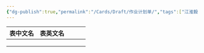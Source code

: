 ```yaml
---
{"dg-publish":true,"permalink":"/Cards/Draft/作业计划单/","tags":["江淮毅昌/蝶创I-MES/MES"]}
---
```




| 表中文名 | 表英文名 |     |     |     |
| ---- | ---- | --- | --- | --- |
|      |      |     |     |     |
|      |      |     |     |     |
|      |      |     |     |     |

